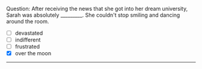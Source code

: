 Question: After receiving the news that she got into her dream university, Sarah was absolutely _________. She couldn't stop smiling and dancing around the room.  
- [ ] devastated  
- [ ] indifferent  
- [ ] frustrated  
- [x] over the moon  
---